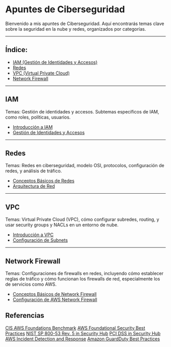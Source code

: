 # Apuntes de Ciberseguridad

Bienvenido a mis apuntes de Ciberseguridad. Aquí encontrarás temas clave sobre la seguridad en la nube y redes, organizados por categorías.

---

## Índice:
- [IAM (Gestión de Identidades y Accesos)](#iam)
- [Redes](#redes)
- [VPC (Virtual Private Cloud)](#vpc)
- [Network Firewall](#network-firewall)

---

## IAM
Temas: Gestión de identidades y accesos. Subtemas específicos de IAM, como roles, políticas, usuarios.
- [Introducción a IAM](IAM/Introducción_a_IAM.md)
- [Gestión de Identidades y Accesos](IAM/Gestión_de_Identidades_y_Accesos.md)

---

## Redes
Temas: Redes en ciberseguridad, modelo OSI, protocolos, configuración de redes, y análisis de tráfico.
- [Conceptos Básicos de Redes](Redes/Conceptos_Básicos_de_Redes.md)
- [Arquitectura de Red](Redes/Arquitectura_de_Red.md)

---

## VPC
Temas: Virtual Private Cloud (VPC), cómo configurar subredes, routing, y usar security groups y NACLs en un entorno de nube.
- [Introducción a VPC](VPC/Introducción_a_VPC.md)
- [Configuración de Subnets](VPC/Configuración_de_Subnets.md)

---

## Network Firewall
Temas: Configuraciones de firewalls en redes, incluyendo cómo establecer reglas de tráfico y cómo funcionan los firewalls de red, especialmente los de servicios como AWS.
- [Conceptos Básicos de Network Firewall](Network_Firewall/Conceptos_Básicos_de_Network_Firewall.md)
- [Configuración de AWS Network Firewall](Network_Firewall/Configuración_de_AWS_Network_Firewall.md)

## Referencias 
[CIS AWS Foundations Benchmark](https://docs.aws.amazon.com/securityhub/latest/userguide/cis-aws-foundations-benchmark.html)
[AWS Foundational Security Best Practices](https://docs.aws.amazon.com/securityhub/latest/userguide/fsbp-standard.html)
[NIST SP 800-53 Rev. 5 in Security Hub](https://docs.aws.amazon.com/securityhub/latest/userguide/nist-standard.html)
[PCI DSS in Security Hub](https://docs.aws.amazon.com/securityhub/latest/userguide/pci-standard.html)
[AWS Incident Detection and Response](https://docs.aws.amazon.com/IDR/latest/userguide/what-is-idr.html)
[Amazon GuardDuty Best Practices](https://aws.github.io/aws-security-services-best-practices/guides/guardduty/)